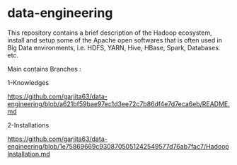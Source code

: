 # data-engineering
This repository contains a brief description of the Hadoop ecosystem, install and setup some of the Apache open softwares that is often used in Big Data environments, i.e. HDFS, YARN, Hive, HBase, Spark, Databases. etc.

Main contains Branches : 

1-Knowledges

https://github.com/garjita63/data-engineering/blob/a621bf59bae97ec1d3ee72c7b86df4e7d7eca6eb/README.md

2-Installations

https://github.com/garjita63/data-engineering/blob/1e75869669c9308705051242549577d76ab7fac7/HadoopInstallation.md
